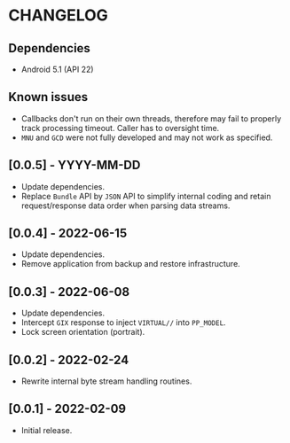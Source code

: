 # CHANGELOG

## Dependencies
- Android 5.1 (API 22)

## Known issues
- Callbacks don't run on their own threads, therefore may fail to properly track
  processing timeout. Caller has to oversight time.
- `MNU` and `GCD` were not fully developed and may not work as specified.

## [0.0.5] - YYYY-MM-DD
- Update dependencies.
- Replace `Bundle` API by `JSON` API to simplify internal coding and retain
  request/response data order when parsing data streams.

## [0.0.4] - 2022-06-15
- Update dependencies.
- Remove application from backup and restore infrastructure.

## [0.0.3] - 2022-06-08
- Update dependencies.
- Intercept `GIX` response to inject `VIRTUAL//` into `PP_MODEL`.
- Lock screen orientation (portrait).

## [0.0.2] - 2022-02-24
- Rewrite internal byte stream handling routines.

## [0.0.1] - 2022-02-09
- Initial release.
